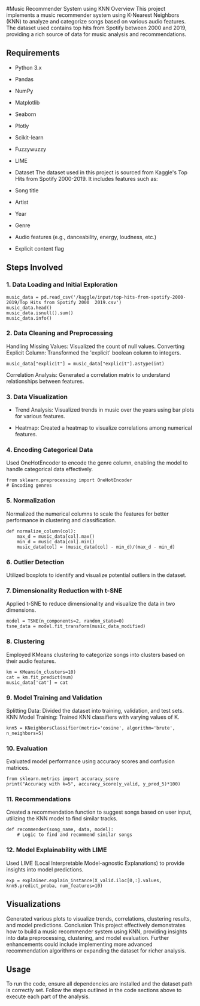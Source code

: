 #Music Recommender System using KNN
Overview
This project implements a music recommender system using K-Nearest Neighbors (KNN) to analyze and categorize songs based on various audio features. The dataset used contains top hits from Spotify between 2000 and 2019, providing a rich source of data for music analysis and recommendations.

## Requirements
- Python 3.x
- Pandas
- NumPy
- Matplotlib
- Seaborn
- Plotly
- Scikit-learn
- Fuzzywuzzy
- LIME
- Dataset
The dataset used in this project is sourced from Kaggle's Top Hits from Spotify 2000-2019. It includes features such as:

- Song title
- Artist
- Year
- Genre
- Audio features (e.g., danceability, energy, loudness, etc.)
- Explicit content flag
## Steps Involved
### 1. Data Loading and Initial Exploration

```
music_data = pd.read_csv('/kaggle/input/top-hits-from-spotify-2000-2019/Top Hits from Spotify 2000  2019.csv')
music_data.head()
music_data.isnull().sum()
music_data.info()
```
### 2. Data Cleaning and Preprocessing
Handling Missing Values: Visualized the count of null values.
Converting Explicit Column: Transformed the 'explicit' boolean column to integers.

```
music_data["explicit"] = music_data["explicit"].astype(int)
```
Correlation Analysis: Generated a correlation matrix to understand relationships between features.
### 3. Data Visualization
- Trend Analysis: Visualized trends in music over the years using bar plots for various features.

- Heatmap: Created a heatmap to visualize correlations among numerical features.

### 4. Encoding Categorical Data
Used OneHotEncoder to encode the genre column, enabling the model to handle categorical data effectively.


```
from sklearn.preprocessing import OneHotEncoder
# Encoding genres
```
### 5. Normalization
Normalized the numerical columns to scale the features for better performance in clustering and classification.


```
def normalize_column(col):
    max_d = music_data[col].max()
    min_d = music_data[col].min()
    music_data[col] = (music_data[col] - min_d)/(max_d - min_d)
```
### 6. Outlier Detection
Utilized boxplots to identify and visualize potential outliers in the dataset.

### 7. Dimensionality Reduction with t-SNE
Applied t-SNE to reduce dimensionality and visualize the data in two dimensions.


```
model = TSNE(n_components=2, random_state=0)
tsne_data = model.fit_transform(music_data_modified)
```
### 8. Clustering
Employed KMeans clustering to categorize songs into clusters based on their audio features.


```
km = KMeans(n_clusters=10)
cat = km.fit_predict(num)
music_data['cat'] = cat
```
### 9. Model Training and Validation
Splitting Data: Divided the dataset into training, validation, and test sets.
KNN Model Training: Trained KNN classifiers with varying values of K.

```
knn5 = KNeighborsClassifier(metric='cosine', algorithm='brute', n_neighbors=5)
```
### 10. Evaluation
Evaluated model performance using accuracy scores and confusion matrices.


```
from sklearn.metrics import accuracy_score
print("Accuracy with k=5", accuracy_score(y_valid, y_pred_5)*100)
```
### 11. Recommendations
Created a recommendation function to suggest songs based on user input, utilizing the KNN model to find similar tracks.


```
def recommender(song_name, data, model):
    # Logic to find and recommend similar songs
```
### 12. Model Explainability with LIME
Used LIME (Local Interpretable Model-agnostic Explanations) to provide insights into model predictions.


```
exp = explainer.explain_instance(X_valid.iloc[0,:].values, knn5.predict_proba, num_features=10)
```
## Visualizations
Generated various plots to visualize trends, correlations, clustering results, and model predictions.
Conclusion
This project effectively demonstrates how to build a music recommender system using KNN, providing insights into data preprocessing, clustering, and model evaluation. Further enhancements could include implementing more advanced recommendation algorithms or expanding the dataset for richer analysis.

## Usage
To run the code, ensure all dependencies are installed and the dataset path is correctly set. Follow the steps outlined in the code sections above to execute each part of the analysis.
